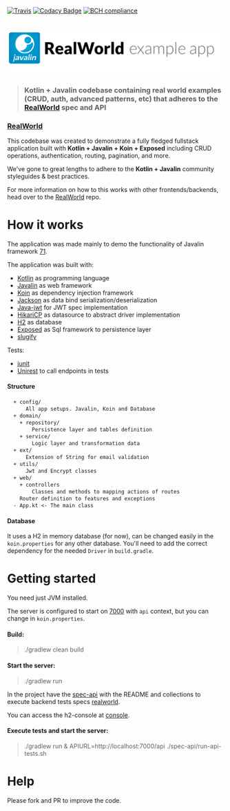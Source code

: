 [![Travis](https://img.shields.io/travis/Rudge/kotlin-javalin-realworld-example-app.svg)](https://travis-ci.org/Rudge/kotlin-javalin-realworld-example-app/builds)
[![Codacy Badge](https://api.codacy.com/project/badge/Grade/5b6503dfa3024a0dbbf173e333f80bcf)](https://app.codacy.com/app/Rudge/kotlin-javalin-realworld-example-app?utm_source=github.com&utm_medium=referral&utm_content=Rudge/kotlin-javalin-realworld-example-app&utm_campaign=Badge_Grade_Dashboard)
[![BCH compliance](https://bettercodehub.com/edge/badge/Rudge/kotlin-javalin-realworld-example-app?branch=master)](https://bettercodehub.com/)

# ![RealWorld Example App](logo.png)

> ### Kotlin + Javalin codebase containing real world examples (CRUD, auth, advanced patterns, etc) that adheres to the [RealWorld](https://github.com/gothinkster/realworld) spec and API

### [RealWorld](https://github.com/gothinkster/realworld)

This codebase was created to demonstrate a fully fledged fullstack application built with **Kotlin + Javalin + Koin + Exposed** including CRUD operations, authentication, routing, pagination, and more.

We've gone to great lengths to adhere to the **Kotlin + Javalin** community styleguides & best practices.

For more information on how to this works with other frontends/backends, head over to the [RealWorld](https://github.com/gothinkster/realworld) repo.

# How it works

The application was made mainly to demo the functionality of Javalin framework [71](https://github.com/tipsy/javalin/issues/71).

The application was built with:

  - [Kotlin](https://github.com/JetBrains/kotlin) as programming language
  - [Javalin](https://github.com/tipsy/javalin) as web framework
  - [Koin](https://github.com/InsertKoinIO/koin) as dependency injection framework
  - [Jackson](https://github.com/FasterXML/jackson-module-kotlin) as data bind serialization/deserialization
  - [Java-jwt](https://github.com/auth0/java-jwt) for JWT spec implementation
  - [HikariCP](https://github.com/brettwooldridge/HikariCP) as datasource to abstract driver implementation
  - [H2](https://github.com/h2database/h2database) as database
  - [Exposed](https://github.com/JetBrains/Exposed) as Sql framework to persistence layer
  - [slugify](https://github.com/slugify/slugify)

Tests:

  - [junit](https://github.com/junit-team/junit4)
  - [Unirest](https://github.com/Kong/unirest-java) to call endpoints in tests

#### Structure
      + config/
          All app setups. Javalin, Koin and Database
      + domain/
        + repository/
            Persistence layer and tables definition
        + service/
            Logic layer and transformation data
      + ext/
          Extension of String for email validation
      + utils/
          Jwt and Encrypt classes
      + web/
        + controllers
            Classes and methods to mapping actions of routes
        Router definition to features and exceptions
      - App.kt <- The main class

#### Database

It uses a H2 in memory database (for now), can be changed easily in the `koin.properties` for any other database.
You'll need to add the correct dependency for the needed `Driver` in `build.gradle`.

# Getting started

You need just JVM installed.

The server is configured to start on [7000](http://localhost:7000/api) with `api` context, but you can change in `koin.properties`.

#### Build:
> ./gradlew clean build

#### Start the server:
> ./gradlew run

In the project have the [spec-api](https://github.com/Rudge/kotlin-javalin-realworld-example-app/tree/master/spec-api) with the README and collections to execute backend tests specs [realworld](https://github.com/gothinkster/realworld).

You can access the h2-console at [console](http://localhost:8082/).

#### Execute tests and start the server:

> ./gradlew run & APIURL=http://localhost:7000/api ./spec-api/run-api-tests.sh

# Help

Please fork and PR to improve the code.
